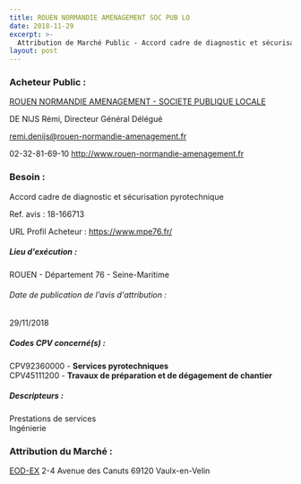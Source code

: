 ```yaml
---
title: ROUEN NORMANDIE AMENAGEMENT SOC PUB LO
date: 2018-11-29
excerpt: >-
  Attribution de Marché Public - Accord cadre de diagnostic et sécurisation pyrotechnique
layout: post
---
```


### Acheteur Public : 
<a href="/acheteur-139/siren-532582418"> ROUEN NORMANDIE AMENAGEMENT - SOCIETE PUBLIQUE LOCALE</a><br/>

DE NIJS Rémi, Directeur Général Délégué

remi.denijs@rouen-normandie-amenagement.fr

02-32-81-69-10
http://www.rouen-normandie-amenagement.fr
### Besoin :

Accord cadre de diagnostic et sécurisation pyrotechnique

Ref. avis : 18-166713

URL Profil Acheteur : https://www.mpe76.fr/

##### Lieu d'exécution :

ROUEN - Département 76 - Seine-Maritime

###### Date de publication de l'avis d'attribution : 
29/11/2018

##### Codes CPV concerné(s) :
CPV92360000 - **Services pyrotechniques** <br/>
CPV45111200 - **Travaux de préparation et de dégagement de chantier** <br/>

##### Descripteurs :
Prestations de services <br/>
Ingénierie <br/>

### Attribution du Marché :
<a href="/entreprise-565/siren-488147885"> EOD-EX</a>    2-4 Avenue des Canuts 69120 Vaulx-en-Velin <br/>
